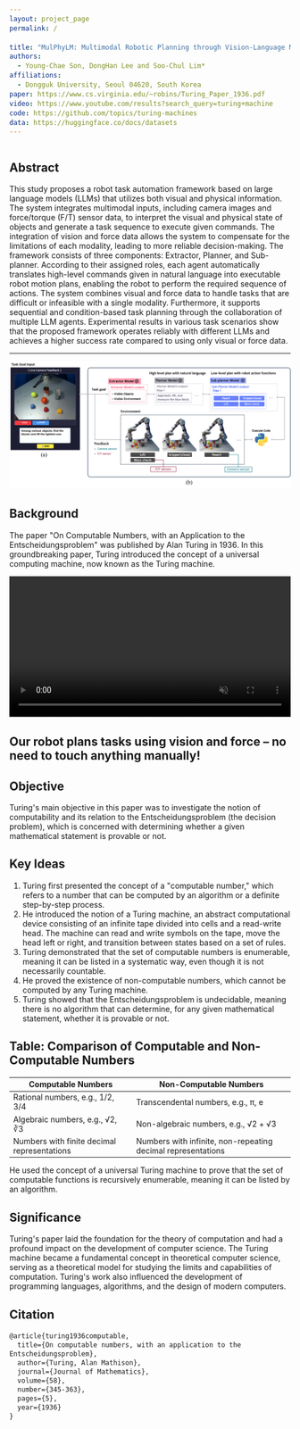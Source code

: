 ```yaml
---
layout: project_page
permalink: /

title: "MulPhyLM: Multimodal Robotic Planning through Vision-Language Models and Physical Interaction"
authors:
  - Young-Chae Son, DongHan Lee and Soo-Chul Lim*
affiliations:
  - Dongguk University, Seoul 04620, South Korea
paper: https://www.cs.virginia.edu/~robins/Turing_Paper_1936.pdf
video: https://www.youtube.com/results?search_query=turing+machine
code: https://github.com/topics/turing-machines
data: https://huggingface.co/docs/datasets
---
```


<!-- Using HTML to center the abstract -->
<div class="columns is-centered has-text-centered">
    <div class="column is-four-fifths">
        <h2>Abstract</h2>
        <div class="content has-text-justified">
This study proposes a robot task automation framework based on large language models (LLMs) that utilizes both visual and physical information. The system integrates multimodal inputs, including camera images and force/torque (F/T) sensor data, to interpret the visual and physical state of objects and generate a task sequence to execute given commands. The integration of vision and force data allows the system to compensate for the limitations of each modality, leading to more reliable decision-making. The framework consists of three components: Extractor, Planner, and Sub-planner. According to their assigned roles, each agent automatically translates high-level commands given in natural language into executable robot motion plans, enabling the robot to perform the required sequence of actions. The system combines visual and force data to handle tasks that are difficult or infeasible with a single modality. Furthermore, it supports sequential and condition-based task planning through the collaboration of multiple LLM agents. Experimental results in various task scenarios show that the proposed framework operates reliably with different LLMs and achieves a higher success rate compared to using only visual or force data.
        </div>
    </div>
</div>

---

![Framework](/static/image/figure1.png)
## Background
The paper "On Computable Numbers, with an Application to the Entscheidungsproblem" was published by Alan Turing in 1936. In this groundbreaking paper, Turing introduced the concept of a universal computing machine, now known as the Turing machine.

<section class="hero teaser">
  <div class="container is-max-desktop">
    <div class="hero-body">
      <video id="teaser" autoplay muted loop playsinline width="100%">
        <source src="/static/image/testvideo.mp4" type="video/mp4">
        Your browser does not support the video tag.
      </video>
      <h2 class="subtitle has-text-centered">
        Our robot plans tasks using vision and force – no need to touch anything manually!
      </h2>
    </div>
  </div>
</section>

## Objective
Turing's main objective in this paper was to investigate the notion of computability and its relation to the Entscheidungsproblem (the decision problem), which is concerned with determining whether a given mathematical statement is provable or not.


## Key Ideas
1. Turing first presented the concept of a "computable number," which refers to a number that can be computed by an algorithm or a definite step-by-step process.
2. He introduced the notion of a Turing machine, an abstract computational device consisting of an infinite tape divided into cells and a read-write head. The machine can read and write symbols on the tape, move the head left or right, and transition between states based on a set of rules.
3. Turing demonstrated that the set of computable numbers is enumerable, meaning it can be listed in a systematic way, even though it is not necessarily countable.
4. He proved the existence of non-computable numbers, which cannot be computed by any Turing machine.
5. Turing showed that the Entscheidungsproblem is undecidable, meaning there is no algorithm that can determine, for any given mathematical statement, whether it is provable or not.



## Table: Comparison of Computable and Non-Computable Numbers

| Computable Numbers | Non-Computable Numbers |
|-------------------|-----------------------|
| Rational numbers, e.g., 1/2, 3/4 | Transcendental numbers, e.g., π, e |
| Algebraic numbers, e.g., √2, ∛3 | Non-algebraic numbers, e.g., √2 + √3 |
| Numbers with finite decimal representations | Numbers with infinite, non-repeating decimal representations |

He used the concept of a universal Turing machine to prove that the set of computable functions is recursively enumerable, meaning it can be listed by an algorithm.

## Significance
Turing's paper laid the foundation for the theory of computation and had a profound impact on the development of computer science. The Turing machine became a fundamental concept in theoretical computer science, serving as a theoretical model for studying the limits and capabilities of computation. Turing's work also influenced the development of programming languages, algorithms, and the design of modern computers.

## Citation
```
@article{turing1936computable,
  title={On computable numbers, with an application to the Entscheidungsproblem},
  author={Turing, Alan Mathison},
  journal={Journal of Mathematics},
  volume={58},
  number={345-363},
  pages={5},
  year={1936}
}
```
